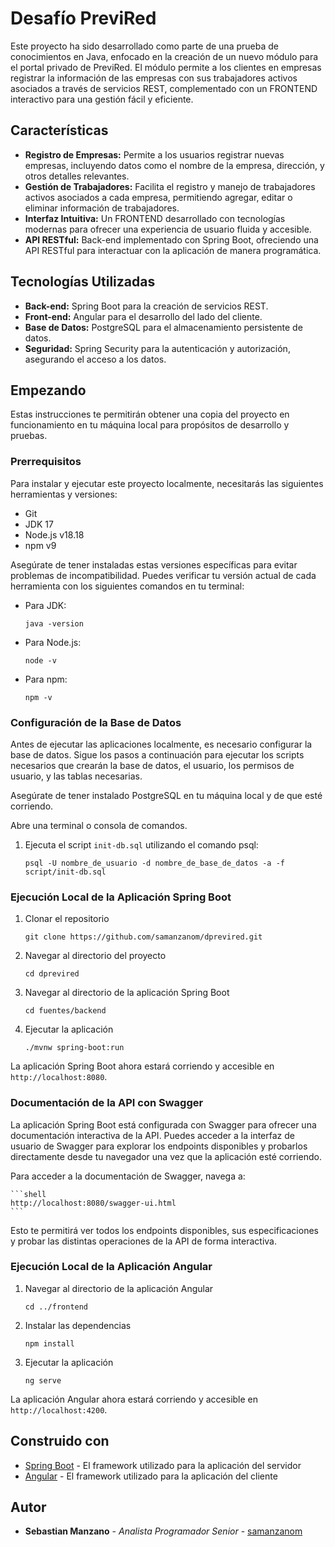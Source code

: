 # Desafío PreviRed

Este proyecto ha sido desarrollado como parte de una prueba de conocimientos en Java, enfocado en la creación de un nuevo módulo para el portal privado de PreviRed. 
El módulo permite a los clientes en empresas registrar la información de las empresas con sus trabajadores activos asociados a través de servicios REST, 
complementado con un FRONTEND interactivo para una gestión fácil y eficiente.

## Características

- **Registro de Empresas:** Permite a los usuarios registrar nuevas empresas, incluyendo datos como el nombre de la empresa, dirección, y otros detalles relevantes.
- **Gestión de Trabajadores:** Facilita el registro y manejo de trabajadores activos asociados a cada empresa, permitiendo agregar, editar o eliminar información de trabajadores.
- **Interfaz Intuitiva:** Un FRONTEND desarrollado con tecnologías modernas para ofrecer una experiencia de usuario fluida y accesible.
- **API RESTful:** Back-end implementado con Spring Boot, ofreciendo una API RESTful para interactuar con la aplicación de manera programática.

## Tecnologías Utilizadas

- **Back-end:** Spring Boot para la creación de servicios REST.
- **Front-end:** Angular para el desarrollo del lado del cliente.
- **Base de Datos:** PostgreSQL para el almacenamiento persistente de datos.
- **Seguridad:** Spring Security para la autenticación y autorización, asegurando el acceso a los datos.


## Empezando

Estas instrucciones te permitirán obtener una copia del proyecto en funcionamiento en tu máquina local para propósitos de desarrollo y pruebas.

### Prerrequisitos

Para instalar y ejecutar este proyecto localmente, necesitarás las siguientes herramientas y versiones:

- Git
- JDK 17
- Node.js v18.18
- npm v9

Asegúrate de tener instaladas estas versiones específicas para evitar problemas de incompatibilidad. Puedes verificar tu versión actual de cada herramienta con los siguientes comandos en tu terminal:

- Para JDK:

  ```shell
  java -version
  ```
  
- Para Node.js:

  ```shell
  node -v
  ``` 
  
- Para npm:

  ```shell
  npm -v
  ``` 
  

### Configuración de la Base de Datos

Antes de ejecutar las aplicaciones localmente, es necesario configurar la base de datos. Sigue los pasos a continuación para ejecutar los scripts necesarios que crearán la base de datos, el usuario, los permisos de usuario, y las tablas necesarias.

Asegúrate de tener instalado PostgreSQL en tu máquina local y de que esté corriendo.

Abre una terminal o consola de comandos.

	
1. Ejecuta el script `init-db.sql` utilizando el comando psql:
   ```shell
   psql -U nombre_de_usuario -d nombre_de_base_de_datos -a -f script/init-db.sql
   ```


### Ejecución Local de la Aplicación Spring Boot

1. Clonar el repositorio

    ```shell
	git clone https://github.com/samanzanom/dprevired.git
	```
	 
2. Navegar al directorio del proyecto

	```shell
    cd dprevired
	```

3. Navegar al directorio de la aplicación Spring Boot

	```shell
	cd fuentes/backend
	```
	
4. Ejecutar la aplicación

	```shell
    ./mvnw spring-boot:run
	```
	
La aplicación Spring Boot ahora estará corriendo y accesible en `http://localhost:8080`.
	
### Documentación de la API con Swagger

La aplicación Spring Boot está configurada con Swagger para ofrecer una documentación interactiva de la API. Puedes acceder a la interfaz de usuario de Swagger para explorar los endpoints disponibles y probarlos directamente desde tu navegador una vez que la aplicación esté corriendo.

Para acceder a la documentación de Swagger, navega a:

	```shell
	http://localhost:8080/swagger-ui.html
	```
	
	
Esto te permitirá ver todos los endpoints disponibles, sus especificaciones y probar las distintas operaciones de la API de forma interactiva.


### Ejecución Local de la Aplicación Angular

1. Navegar al directorio de la aplicación Angular

	```shell
    cd ../frontend
	```
	
2. Instalar las dependencias

	```shell
    npm install
	```
	
3. Ejecutar la aplicación

	```shell
	ng serve
	```
	

La aplicación Angular ahora estará corriendo y accesible en `http://localhost:4200`.

## Construido con

- [Spring Boot](https://spring.io/projects/spring-boot) - El framework utilizado para la aplicación del servidor
- [Angular](https://angular.io/) - El framework utilizado para la aplicación del cliente


## Autor

- **Sebastian Manzano** - *Analista Programador Senior* - [samanzanom](https://github.com/samanzanom)